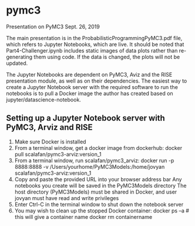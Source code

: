 # pymc3

Presentation on PyMC3 Sept. 26, 2019

The main presentation is in the ProbabilisticProgrammingPyMC3.pdf file, which refers to Jupyter Notebooks, which are live.  It should be noted that Part4-Challenger.ipynb includes static images of data plots rather than re-generating them using code.  If the data is changed, the plots will not be updated.

The Jupyter Notebooks are dependent on PyMC3, Aviz and the RISE presentation module, as well as on their dependencies. The easiest way to create a Jupyter Notebook server with the required software to run the notebooks is to pull a Docker image the author has created based on jupyter/datascience-notebook.

## Setting up a Jupyter Notebook server with PyMC3, Arviz and RISE

1. Make sure Docker is installed
2. From a terminal window, get a docker image from dockerhub:
      docker pull scalafan/pymc3-arviz:version_1
3. From a terminal window, run scalafan/pymc3_arviz:
      docker run -p 8888:8888 -v /Users/yourhome/PyMC3Models:/home/jovyan scalafan/pymc3-arviz:version_1
4. Copy and paste the provided URL into your browser address bar
   Any notebooks you create will be saved in the PyMC3Models directory
   The host directory (PyMC3Models) must be shared in Docker, and user jovyan must have read and write privileges
5. Enter Ctrl-C in the terminal window to shut down the notebook server
6. You may wish to clean up the stopped Docker container:
   docker ps –a       # this will give a container name
   docker rm containername

